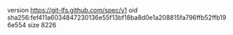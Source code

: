 version https://git-lfs.github.com/spec/v1
oid sha256:fef411a6034847230136e55f13bf18ba8d0e1a208815fa796ffb52ffb196e554
size 8226
